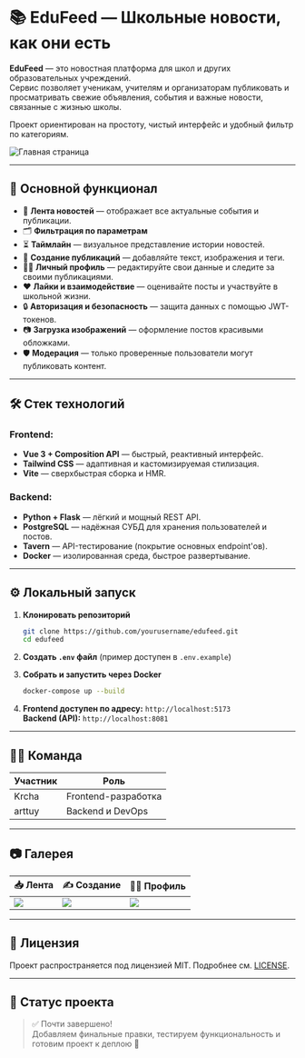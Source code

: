 # 📚 EduFeed — Школьные новости, как они есть

**EduFeed** — это новостная платформа для школ и других образовательных учреждений.  
Сервис позволяет ученикам, учителям и организаторам публиковать и просматривать свежие объявления, события и важные новости, связанные с жизнью школы.

Проект ориентирован на простоту, чистый интерфейс и удобный фильтр по категориям.

![Главная страница](./screenshots/main.png)

---

## 🚀 Основной функционал

- 📰 **Лента новостей** — отображает все актуальные события и публикации.
- 🗂️ **Фильтрация по параметрам**
- ⏳ **Таймлайн** — визуальное представление истории новостей.
- 🧾 **Создание публикаций** — добавляйте текст, изображения и теги.
- 🙋‍♂️ **Личный профиль** — редактируйте свои данные и следите за своими публикациями.
- ❤️ **Лайки и взаимодействие** — оценивайте посты и участвуйте в школьной жизни.
- 🔒 **Авторизация и безопасность** — защита данных с помощью JWT-токенов.
- 📷 **Загрузка изображений** — оформление постов красивыми обложками.
- 🛡️ **Модерация** — только проверенные пользователи могут публиковать контент.

---

## 🛠️ Стек технологий

### Frontend:

- **Vue 3 + Composition API** — быстрый, реактивный интерфейс.
- **Tailwind CSS** — адаптивная и кастомизируемая стилизация.
- **Vite** — сверхбыстрая сборка и HMR.

### Backend:

- **Python + Flask** — лёгкий и мощный REST API.
- **PostgreSQL** — надёжная СУБД для хранения пользователей и постов.
- **Tavern** — API-тестирование (покрытие основных endpoint'ов).
- **Docker** — изолированная среда, быстрое развертывание.

---

## ⚙️ Локальный запуск

1. **Клонировать репозиторий**
   ```bash
   git clone https://github.com/yourusername/edufeed.git
   cd edufeed
   ```

2. **Создать `.env` файл** (пример доступен в `.env.example`)

3. **Собрать и запустить через Docker**
   ```bash
   docker-compose up --build
   ```

4. **Frontend доступен по адресу:** `http://localhost:5173`  
   **Backend (API):** `http://localhost:8081`

---

## 🧑‍💻 Команда

| Участник | Роль           |
|----------|----------------|
| Krcha    | Frontend-разработка |
| arttuy   | Backend и DevOps   |

---

## 📷 Галерея

| 📥 Лента | ✍️ Создание | 🙎‍♂️ Профиль |
|----------|-------------|-------------|
| ![](./screenshots/feed.png) | ![](./screenshots/create.png) | ![](./screenshots/profile.png) |

---

## 📄 Лицензия

Проект распространяется под лицензией MIT. Подробнее см. [LICENSE](./LICENSE).

---

## 📌 Статус проекта

> ✅ Почти завершено!  
Добавляем финальные правки, тестируем функциональность и готовим проект к деплою 🚀